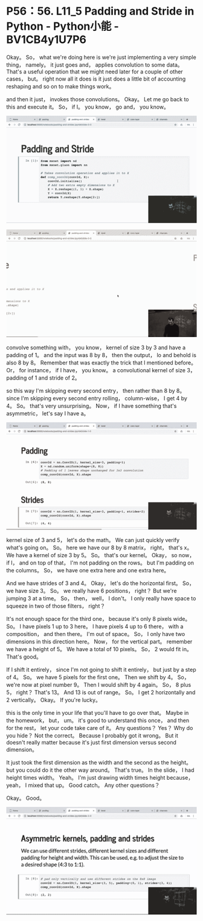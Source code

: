 # P56：56. L11_5 Padding and Stride in Python - Python小能 - BV1CB4y1U7P6

 Okay。 So， what we're doing here is we're just implementing a very simple thing， namely。 it just goes and， applies convolution to some data。 That's a useful operation that we might need later for a couple of other cases， but。 right now all it does is it just does a little bit of accounting reshaping and so on to make things work。

 and then it just， invokes those convolutions。 Okay。 Let me go back to this and execute it。 So， if I。 you know， go and， you know。

![](img/a9b722eb4ed87bf719e05353ef0955c9_1.png)



![](img/a9b722eb4ed87bf719e05353ef0955c9_2.png)

 convolve something with， you know， kernel of size 3 by 3 and have a padding of 1。 and the input was 8 by 8， then the output， lo and behold is also 8 by 8。 Remember that was exactly the trick that I mentioned before。 Or， for instance， if I have， you know。 a convolutional kernel of size 3， padding of 1 and stride of 2。

 so this way I'm skipping every second entry， then rather than 8 by 8。 since I'm skipping every second entry rolling， column-wise， I get 4 by 4。 So。 that's very unsurprising。 Now， if I have something that's asymmetric， let's say I have a。

![](img/a9b722eb4ed87bf719e05353ef0955c9_4.png)

 kernel size of 3 and 5， let's do the math。 We can just quickly verify what's going on。 So。 here we have our 8 by 8 matrix， right， that's x。 We have a kernel of size 3 by 5。 So。 that's our kernel。 Okay， so now， if I， and on top of that， I'm not padding on the rows。 but I'm padding on the columns。 So， we have one extra here and one extra here。

 And we have strides of 3 and 4。 Okay， let's do the horizontal first。 So， we have size 3。 So。 we really have 6 positions， right？ But we're jumping 3 at a time。 So， then， well， I don't。 I only really have space to squeeze in two of those filters， right？

 It's not enough space for the third one， because it's only 8 pixels wide。 So。 I have pixels 1 up to 3 here。 I have pixels 4 up to 6 there， with a composition， and then there。 I'm out of space。 So， I only have two dimensions in this direction here。 Now， for the vertical part。 remember we have a height of 5。 We have a total of 10 pixels。 So， 2 would fit in。 That's good。

 If I shift it entirely， since I'm not going to shift it entirely， but just by a step of 4。 So。 we have 5 pixels for the first one。 Then we shift by 4。 So， we're now at pixel number 9。 Then I would shift by 4 again。 So， 8 plus 5， right？ That's 13。 And 13 is out of range。 So。 I get 2 horizontally and 2 vertically。 Okay。 If you're lucky。

 this is the only time in your life that you'll have to go over that。 Maybe in the homework， but， um。 it's good to understand this once， and then for the rest， let your code take care of it。 Any questions？ Yes？ Why do you hide？ Not the correct。 Because I probably got it wrong。 But it doesn't really matter because it's just first dimension versus second dimension。

 It just took the first dimension as the width and the second as the height。 but you could do it the other way around。 That's true。 In the slide， I had height times width。 Yeah。 I'm just drawing width times height because， yeah， I mixed that up。 Good catch。 Any other questions？

 Okay。 Good。

![](img/a9b722eb4ed87bf719e05353ef0955c9_6.png)